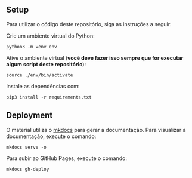 ## Setup

Para utilizar o código deste repositório, siga as instruções a seguir:

Crie um ambiente virtual do Python:

``` shell
python3 -m venv env
```

Ative o ambiente virtual (**você deve fazer isso sempre que for executar algum script deste repositório**):

``` shell
source ./env/bin/activate
```

Instale as dependências com:

``` shell
pip3 install -r requirements.txt
```

## Deployment

O material utiliza o [mkdocs](https://www.mkdocs.org/) para gerar a documentação. Para visualizar a documentação, execute o comando:

``` shell
mkdocs serve -o
```

Para subir ao GitHub Pages, execute o comando:

``` shell
mkdocs gh-deploy
```
